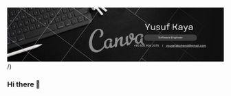 [![YusufKayaBanner](https://github.com/yousefabohend/yousefabohend/blob/main/Yusuf%20Kaya.jpg)](https://www.linkedin.com/in/yusufkaya-youssefmohamed/)/)



### Hi there 👋

<!--
**yousefabohend/yousefabohend** is a ✨ _special_ ✨ repository because its `README.md` (this file) appears on your GitHub profile.

Here are some ideas to get you started:

- 🔭 I’m currently working on ...
- 🌱 I’m currently learning ...
- 👯 I’m looking to collaborate on ...
- 🤔 I’m looking for help with ...
- 💬 Ask me about ...
- 📫 How to reach me: ...
- 😄 Pronouns: ...
- ⚡ Fun fact: ...
-->
